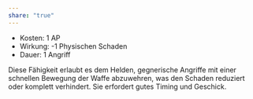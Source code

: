 ```yaml
---
share: "true"
---
```

- Kosten: 1 AP  
- Wirkung: -1 Physischen Schaden  
- Dauer: 1 Angriff  
  
Diese Fähigkeit erlaubt es dem Helden, gegnerische Angriffe mit einer schnellen Bewegung der Waffe abzuwehren, was den Schaden reduziert oder komplett verhindert. Sie erfordert gutes Timing und Geschick.